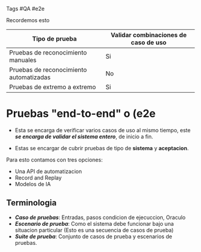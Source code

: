Tags #QA #e2e

Recordemos esto

| Tipo de prueba                          | Validar combinaciones de caso de uso |
| --------------------------------------- | ------------------------------------ |
| Pruebas de reconocimiento manuales      | Si                                   |
| Pruebas de reconocimiento automatizadas | No                                   |
| Pruebas de extremo a extremo            | Si                                   |

# Pruebas "end-to-end" o (e2e

- Esta se encarga de verificar varios casos de uso al mismo tiempo, este ***se encarga de validar el sistema entero***, de inicio a fin.

- Estas se encargar de cubrir pruebas de tipo de **sistema** y **aceptacion**.

Para esto contamos con tres opciones:
- Una API de automatizacion
- Record and Replay
- Modelos de IA

## Terminologia

- ***Caso de pruebas***: Entradas, pasos condicion de ejecuccion, Oraculo
- ***Escenario de prueba***: Como el sistema debe funcionar bajo una situacion particular (Esto es una secuencia de casos de prueba)
- ***Suite de prueba***: Conjunto de casos de prueba y escenarios de pruebas.
